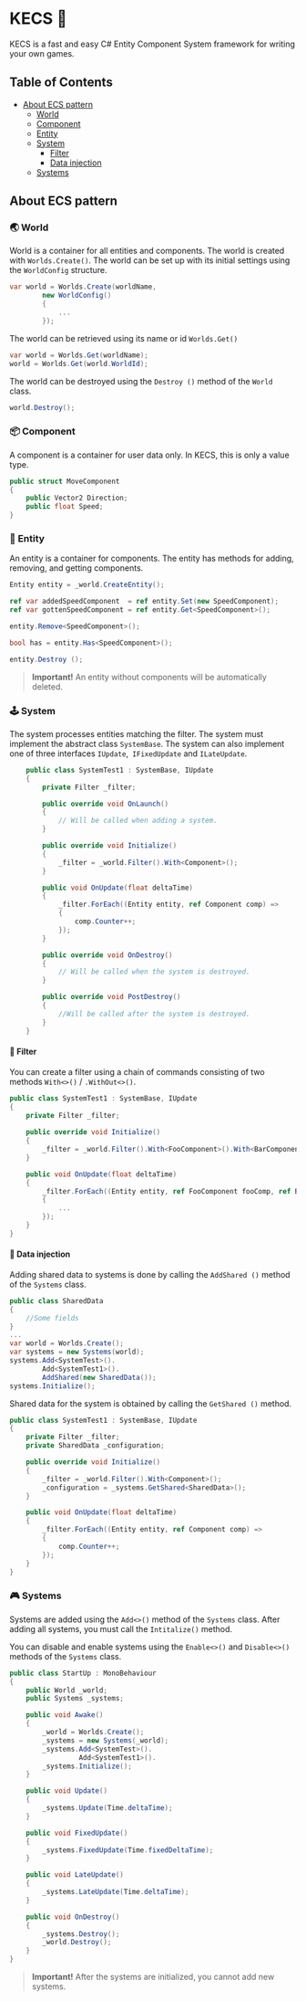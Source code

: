 # KECS 🧁

KECS is a fast and easy C# Entity Component System framework for writing your own games.

## Table of Contents

* [About ECS pattern](#about-ecs-pattern)
    * [World](#world)
    * [Component](#component)
    * [Entity](#entity)
    * [System](#system)
        * [Filter](#filter)
        * [Data injection](#data-injection)
    * [Systems](#systems)

## About ECS pattern

### 🌏 World

World is a container for all entities and components. The world is created with `Worlds.Create()`. The world can be set
up with its initial settings using the `WorldConfig` structure.

```csharp
var world = Worlds.Create(worldName,
        new WorldConfig()
        {
            ...
        });
```

The world can be retrieved using its name or id `Worlds.Get()`

```csharp
var world = Worlds.Get(worldName);
world = Worlds.Get(world.WorldId);
```

The world can be destroyed using the `Destroy ()` method of the `World` class.

```csharp
world.Destroy();
```

### 📦 Component

A component is a container for user data only. In KECS, this is only a value type.

```csharp
public struct MoveComponent 
{
    public Vector2 Direction;
    public float Speed;
}
```

### 🤖 Entity

An entity is a container for components. The entity has methods for adding, removing, and getting components.

```csharp
Entity entity = _world.CreateEntity();

ref var addedSpeedComponent  = ref entity.Set(new SpeedComponent);
ref var gottenSpeedComponent = ref entity.Get<SpeedComponent>();

entity.Remove<SpeedComponent>();

bool has = entity.Has<SpeedComponent>();

entity.Destroy ();
```

> **Important!** An entity without components will be automatically deleted.

### 🕹️ System

The system processes entities matching the filter. The system must implement the abstract class `SystemBase`. The system
can also implement one of three interfaces `IUpdate`,` IFixedUpdate` and `ILateUpdate`.

```csharp
    public class SystemTest1 : SystemBase, IUpdate
    {
        private Filter _filter;

        public override void OnLaunch()
        {
            // Will be called when adding a system.
        }

        public override void Initialize()
        {
            _filter = _world.Filter().With<Component>();
        }

        public void OnUpdate(float deltaTime)
        {
            _filter.ForEach((Entity entity, ref Component comp) =>
            {
                comp.Counter++;
            });
        }

        public override void OnDestroy()
        {
            // Will be called when the system is destroyed.
        }

        public override void PostDestroy()
        {
            //Will be called after the system is destroyed.
        }
    }
```

#### 🎰 Filter

You can create a filter using a chain of commands consisting of two methods `With<>()` / `.WithOut<>()`.

```csharp
public class SystemTest1 : SystemBase, IUpdate
{
    private Filter _filter;
    
    public override void Initialize()
    {
        _filter = _world.Filter().With<FooComponent>().With<BarComponent>().WithOut<BazComponent>();
    }

    public void OnUpdate(float deltaTime)
    {
        _filter.ForEach((Entity entity, ref FooComponent fooComp, ref BarComponent barComp) =>
        {
            ...
        });
    }
}
```

#### 💉 Data injection

Adding shared data to systems is done by calling the `AddShared ()` method of the `Systems` class.

```csharp
public class SharedData
{
    //Some fields
}
...
var world = Worlds.Create();
var systems = new Systems(world);
systems.Add<SystemTest>().
        Add<SystemTest1>().
        AddShared(new SharedData());
systems.Initialize();
```

Shared data for the system is obtained by calling the `GetShared ()` method.

```csharp
public class SystemTest1 : SystemBase, IUpdate
{
    private Filter _filter;
    private SharedData _configuration;

    public override void Initialize()
    {
        _filter = _world.Filter().With<Component>();
        _configuration = _systems.GetShared<SharedData>();
    }

    public void OnUpdate(float deltaTime)
    {
        _filter.ForEach((Entity entity, ref Component comp) =>
        {
            comp.Counter++;
        });
    }
}
```

### 🎮 Systems

Systems are added using the `Add<>()` method of the `Systems` class.
After adding all systems, you must call the `Intitalize()` method.

You can disable and enable systems using the `Enable<>()` and `Disable<>()` methods of the `Systems` class.

```csharp
public class StartUp : MonoBehaviour
{
    public World _world;
    public Systems _systems;

    public void Awake()
    {
        _world = Worlds.Create();
        _systems = new Systems(_world);
        _systems.Add<SystemTest>().
                 Add<SystemTest1>().
        _systems.Initialize();
    }

    public void Update()
    {
        _systems.Update(Time.deltaTime);
    }

    public void FixedUpdate()
    {
        _systems.FixedUpdate(Time.fixedDeltaTime);
    }

    public void LateUpdate()
    {
        _systems.LateUpdate(Time.deltaTime);
    }

    public void OnDestroy()
    {
        _systems.Destroy();
        _world.Destroy();
    }
}
```
> **Important!** After the systems are initialized, you cannot add new systems.


